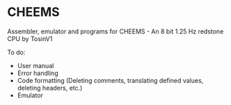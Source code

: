 # CHEEMS
Assembler, emulator and programs for CHEEMS - An 8 bit 1.25 Hz redstone CPU by TosinV1

To do:
- User manual
- Error handling
- Code formatting (Deleting comments, translating defined values, deleting headers, etc.)
- Emulator
